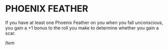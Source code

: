 # PHOENIX FEATHER

If you have at least one Phoenix Feather on you when you fall unconscious, you gain a +1 bonus to the roll you make to determine whether you gain a scar.

*Item*

